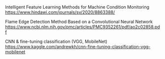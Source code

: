 

Intelligent Feature Learning Methods for Machine Condition Monitoring
https://www.hindawi.com/journals/sv/2020/8863388/

Flame Edge Detection Method Based on a Convolutional Neural Network
https://www.ncbi.nlm.nih.gov/pmc/articles/PMC9352261/pdf/ao2c02858.pdf

CNN & fine-tuning classification (VGG, MobileNet)
https://www.kaggle.com/andrewkh/cnn-fine-tuning-classification-vgg-mobilenet